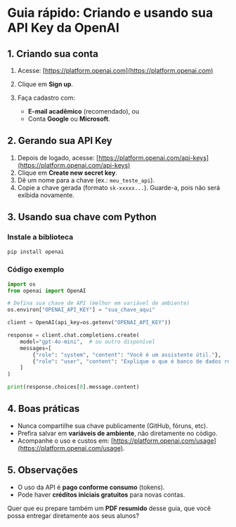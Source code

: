 
# Guia rápido: Criando e usando sua API Key da OpenAI

## 1. Criando sua conta

1. Acesse: [https://platform.openai.com](https://platform.openai.com)
2. Clique em **Sign up**.
3. Faça cadastro com:

   * **E-mail acadêmico** (recomendado), ou
   * Conta **Google** ou **Microsoft**.


## 2. Gerando sua API Key

1. Depois de logado, acesse: [https://platform.openai.com/api-keys](https://platform.openai.com/api-keys)
2. Clique em **Create new secret key**.
3. Dê um nome para a chave (ex.: `meu_teste_api`).
4. Copie a chave gerada (formato `sk-xxxxx...`).
   Guarde-a, pois não será exibida novamente.


## 3. Usando sua chave com Python

### Instale a biblioteca

```bash
pip install openai
```

### Código exemplo

```python
import os
from openai import OpenAI

# Defina sua chave de API (melhor em variável de ambiente)
os.environ["OPENAI_API_KEY"] = "sua_chave_aqui"

client = OpenAI(api_key=os.getenv("OPENAI_API_KEY"))

response = client.chat.completions.create(
    model="gpt-4o-mini",  # ou outro disponível
    messages=[
        {"role": "system", "content": "Você é um assistente útil."},
        {"role": "user", "content": "Explique o que é banco de dados relacional em 3 linhas."}
    ]
)

print(response.choices[0].message.content)
```

## 4. Boas práticas

- Nunca compartilhe sua chave publicamente (GitHub, fóruns, etc).
- Prefira salvar em **variáveis de ambiente**, não diretamente no código.
- Acompanhe o uso e custos em: [https://platform.openai.com/usage](https://platform.openai.com/usage).


## 5. Observações

* O uso da API é **pago conforme consumo** (tokens).
* Pode haver **créditos iniciais gratuitos** para novas contas.


Quer que eu prepare também um **PDF resumido** desse guia, que você possa entregar diretamente aos seus alunos?
